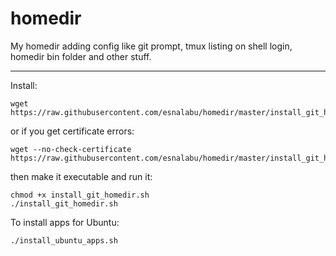 homedir
=======

My homedir adding config like git prompt, tmux listing on shell login, homedir bin folder and other stuff.

-----
Install:

```
wget https://raw.githubusercontent.com/esnalabu/homedir/master/install_git_homedir.sh
```
or if you get certificate errors:

```
wget --no-check-certificate https://raw.githubusercontent.com/esnalabu/homedir/master/install_git_homedir.sh
```

then make it executable and run it:

```
chmod +x install_git_homedir.sh
./install_git_homedir.sh
```

To install apps for Ubuntu:
```
./install_ubuntu_apps.sh
```
